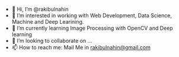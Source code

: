 - 👋 Hi, I’m @rakibulnahin
- 👀 I’m interested in working with Web Development, Data Science, Machine and Deep Learining.
- 🌱 I’m currently learning Image Processing with OpenCV and Deep learning
- 💞️ I’m looking to collaborate on ...
- 📫 How to reach me: Mail Me in rakibulnahin@gmail.com

<!---
rakibulnahin/rakibulnahin is a ✨ special ✨ repository because its `README.md` (this file) appears on your GitHub profile.
You can click the Preview link to take a look at your changes.
--->
